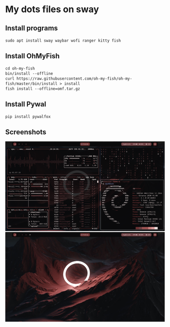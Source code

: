# My **dots files on sway**
## Install programs
```sudo apt install sway waybar wofi ranger kitty fish ```
## Install OhMyFish
```git clone https://github.com/oh-my-fish/oh-my-fish
cd oh-my-fish
bin/install --offline
curl https://raw.githubusercontent.com/oh-my-fish/oh-my-fish/master/bin/install > install
fish install --offline=omf.tar.gz
```
## Install Pywal
```pip install pywal
pip install pywalfox
```
## Screenshots
<img src=https://github.com/FoxFot/dotssway/blob/master/screen-1714407896.png>
<img src=https://github.com/FoxFot/dotssway/blob/master/screen-1714407922.png>
